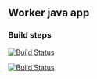 ## Worker java app
### Build steps

[![Build Status](http://54.190.2.103:8080/buildStatus/icon?job=instavote%2Fworker-build)](http://54.190.2.103:8080/job/instavote/job/worker-build/)

[![Build Status](http://54.190.2.103:8080/buildStatus/icon?job=instavote%2Fworker-test&subject=UnitTest)](http://54.190.2.103:8080/job/instavote/job/worker-test/)
